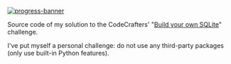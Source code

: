 [![progress-banner](https://app.codecrafters.io/progress/sqlite/f399034c-05cd-4b5b-bf05-e1072ecdae40)](https://app.codecrafters.io/users/EpocDotFr)

Source code of my solution to the CodeCrafters' "[Build your own SQLite](https://codecrafters.io/challenges/sqlite)"
challenge.

I've put myself a personal challenge: do not use any third-party packages (only use built-in Python features).
